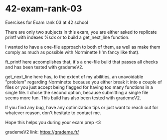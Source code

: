 # 42-exam-rank-03
Exercises for Exam rank 03 at 42 school

There are only two subjects in this exam, you are either asked to replicate printf with indexes %sdx or to build a get_next_line function. 

I wanted to have a one-file approach to both of them, as well as make them comply as much as possible with Norminette (I'm fancy like that). 

ft_printf here accomplishes that, it's a one-file build that passes all checks and has been tested with grademeV2. 

get_next_line here has, to the extent of my abilities, an unavoidable "problem" regarding Norminette because you either break it into a couple of files or you just accept being flagged for having too many functions in a single file. I chose the second option, because submitting a single file seems more fun. This build has also been tested with grademeV2.

If you find any bug, have any optimization tips or just want to reach out for whatever reason, don't hesitate to contact me.

Hope this helps you during your exam prep <3

grademeV2 link: https://grademe.fr/
